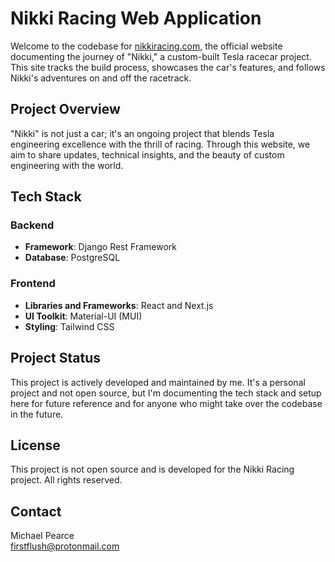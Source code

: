 # Nikki Racing Web Application

Welcome to the codebase for [nikkiracing.com](https://nikkiracing.com), the official website documenting the journey of "Nikki," a custom-built Tesla racecar project. This site tracks the build process, showcases the car's features, and follows Nikki's adventures on and off the racetrack.

## Project Overview

"Nikki" is not just a car; it's an ongoing project that blends Tesla engineering excellence with the thrill of racing. Through this website, we aim to share updates, technical insights, and the beauty of custom engineering with the world.

## Tech Stack

### Backend

- **Framework**: Django Rest Framework
- **Database**: PostgreSQL

### Frontend

- **Libraries and Frameworks**: React and Next.js
- **UI Toolkit**: Material-UI (MUI)
- **Styling**: Tailwind CSS

## Project Status

This project is actively developed and maintained by me. It's a personal project and not open source, but I'm documenting the tech stack and setup here for future reference and for anyone who might take over the codebase in the future.

## License

This project is not open source and is developed for the Nikki Racing project. All rights reserved.

## Contact

Michael Pearce  
firstflush@protonmail.com